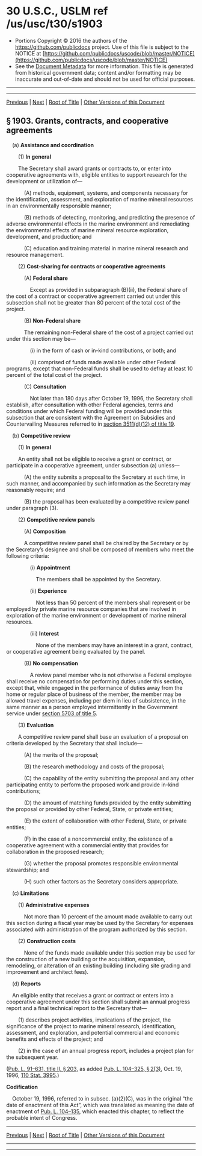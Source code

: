 ---
---

# 30 U.S.C., USLM ref /us/usc/t30/s1903

* Portions Copyright © 2016 the authors of the https://github.com/publicdocs project.
  Use of this file is subject to the NOTICE at [https://github.com/publicdocs/uscode/blob/master/NOTICE](https://github.com/publicdocs/uscode/blob/master/NOTICE)
* See the [Document Metadata](././../../../..//README.md) for more information.
  This file is generated from historical government data; content and/or formatting may be inaccurate and out-of-date and should not be used for official purposes.

----------
----------

[Previous](./../../../..//us/usc/t30/ch31/m__us_usc_t30_s1902.md) | [Next](./../../../..//us/usc/t30/ch31/m__us_usc_t30_s1904.md) | [Root of Title](./../../../../) | [Other Versions of this Document](https://publicdocs.github.io/go/links?ns=uslm&ref=%2Fus%2Fusc%2Ft30%2Fs1903)

## § 1903. Grants, contracts, and cooperative agreements

    (a) __Assistance and coordination__ 

        (1) __In general__ 

        The Secretary shall award grants or contracts to, or enter into cooperative agreements with, eligible entities to support research for the development or utilization of—

            (A) methods, equipment, systems, and components necessary for the identification, assessment, and exploration of marine mineral resources in an environmentally responsible manner;

            (B) methods of detecting, monitoring, and predicting the presence of adverse environmental effects in the marine environment and remediating the environmental effects of marine mineral resource exploration, development, and production; and

            (C) education and training material in marine mineral research and resource management.

        (2) __Cost-sharing for contracts or cooperative agreements__ 

            (A) __Federal share__ 

                Except as provided in subparagraph (B)(ii), the Federal share of the cost of a contract or cooperative agreement carried out under this subsection shall not be greater than 80 percent of the total cost of the project.

            (B) __Non-Federal share__ 

            The remaining non-Federal share of the cost of a project carried out under this section may be—

                (i) in the form of cash or in-kind contributions, or both; and

                (ii) comprised of funds made available under other Federal programs, except that non-Federal funds shall be used to defray at least 10 percent of the total cost of the project.

            (C) __Consultation__ 

                Not later than 180 days after October 19, 1996, the Secretary shall establish, after consultation with other Federal agencies, terms and conditions under which Federal funding will be provided under this subsection that are consistent with the Agreement on Subsidies and Countervailing Measures referred to in [section 3511(d)(12) of title 19][/us/usc/t19/s3511/d/12].

    (b) __Competitive review__ 

        (1) __In general__ 

        An entity shall not be eligible to receive a grant or contract, or participate in a cooperative agreement, under subsection (a) unless—

            (A) the entity submits a proposal to the Secretary at such time, in such manner, and accompanied by such information as the Secretary may reasonably require; and

            (B) the proposal has been evaluated by a competitive review panel under paragraph (3).

        (2) __Competitive review panels__ 

            (A) __Composition__ 

            A competitive review panel shall be chaired by the Secretary or by the Secretary’s designee and shall be composed of members who meet the following criteria:

                (i) __Appointment__ 

                    The members shall be appointed by the Secretary.

                (ii) __Experience__ 

                    Not less than 50 percent of the members shall represent or be employed by private marine resource companies that are involved in exploration of the marine environment or development of marine mineral resources.

                (iii) __Interest__ 

                    None of the members may have an interest in a grant, contract, or cooperative agreement being evaluated by the panel.

            (B) __No compensation__ 

                A review panel member who is not otherwise a Federal employee shall receive no compensation for performing duties under this section, except that, while engaged in the performance of duties away from the home or regular place of business of the member, the member may be allowed travel expenses, including per diem in lieu of subsistence, in the same manner as a person employed intermittently in the Government service under [section 5703 of title 5][/us/usc/t5/s5703].

        (3) __Evaluation__ 

        A competitive review panel shall base an evaluation of a proposal on criteria developed by the Secretary that shall include—

            (A) the merits of the proposal;

            (B) the research methodology and costs of the proposal;

            (C) the capability of the entity submitting the proposal and any other participating entity to perform the proposed work and provide in-kind contributions;

            (D) the amount of matching funds provided by the entity submitting the proposal or provided by other Federal, State, or private entities;

            (E) the extent of collaboration with other Federal, State, or private entities;

            (F) in the case of a noncommercial entity, the existence of a cooperative agreement with a commercial entity that provides for collaboration in the proposed research;

            (G) whether the proposal promotes responsible environmental stewardship; and

            (H) such other factors as the Secretary considers appropriate.

    (c) __Limitations__ 

        (1) __Administrative expenses__ 

            Not more than 10 percent of the amount made available to carry out this section during a fiscal year may be used by the Secretary for expenses associated with administration of the program authorized by this section.

        (2) __Construction costs__ 

            None of the funds made available under this section may be used for the construction of a new building or the acquisition, expansion, remodeling, or alteration of an existing building (including site grading and improvement and architect fees).

    (d) __Reports__ 

    An eligible entity that receives a grant or contract or enters into a cooperative agreement under this section shall submit an annual progress report and a final technical report to the Secretary that—

        (1) describes project activities, implications of the project, the significance of the project to marine mineral research, identification, assessment, and exploration, and potential commercial and economic benefits and effects of the project; and

        (2) in the case of an annual progress report, includes a project plan for the subsequent year.

([Pub. L. 91–631, title II, § 203][/us/pl/91/631/s203], as added [Pub. L. 104–325, § 2(3)][/us/pl/104/325/s2/3], Oct. 19, 1996, [110 Stat. 3995][/us/stat/110/3995].)

 __Codification__ 

    October 19, 1996, referred to in subsec. (a)(2)(C), was in the original “the date of enactment of this Act”, which was translated as meaning the date of enactment of [Pub. L. 104–135][/us/pl/104/135], which enacted this chapter, to reflect the probable intent of Congress.

----------

[Previous](./../../../..//us/usc/t30/ch31/m__us_usc_t30_s1902.md) | [Next](./../../../..//us/usc/t30/ch31/m__us_usc_t30_s1904.md) | [Root of Title](./../../../../) | [Other Versions of this Document](https://publicdocs.github.io/go/links?ns=uslm&ref=%2Fus%2Fusc%2Ft30%2Fs1903)

----------
----------

[/us/usc/t19/s3511/d/12]: https://publicdocs.github.io/go/links?ns=uslm&ref=%2Fus%2Fusc%2Ft19%2Fs3511%2Fd%2F12
[/us/usc/t5/s5703]: https://publicdocs.github.io/go/links?ns=uslm&ref=%2Fus%2Fusc%2Ft5%2Fs5703
[/us/pl/91/631/s203]: https://publicdocs.github.io/go/links?ns=uslm&ref=%2Fus%2Fpl%2F91%2F631%2Fs203
[/us/pl/104/325/s2/3]: https://publicdocs.github.io/go/links?ns=uslm&ref=%2Fus%2Fpl%2F104%2F325%2Fs2%2F3
[/us/stat/110/3995]: https://publicdocs.github.io/go/links?ns=uslm&ref=%2Fus%2Fstat%2F110%2F3995
[/us/pl/104/135]: https://publicdocs.github.io/go/links?ns=uslm&ref=%2Fus%2Fpl%2F104%2F135


